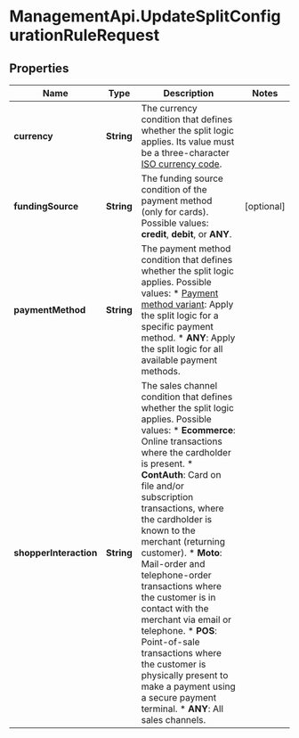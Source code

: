 # ManagementApi.UpdateSplitConfigurationRuleRequest

## Properties

Name | Type | Description | Notes
------------ | ------------- | ------------- | -------------
**currency** | **String** | The currency condition that defines whether the split logic applies. Its value must be a three-character [ISO currency code](https://en.wikipedia.org/wiki/ISO_4217). | 
**fundingSource** | **String** | The funding source condition of the payment method (only for cards).  Possible values: **credit**, **debit**, or **ANY**. | [optional] 
**paymentMethod** | **String** | The payment method condition that defines whether the split logic applies.  Possible values: * [Payment method variant](https://docs.adyen.com/development-resources/paymentmethodvariant): Apply the split logic for a specific payment method. * **ANY**: Apply the split logic for all available payment methods. | 
**shopperInteraction** | **String** | The sales channel condition that defines whether the split logic applies.  Possible values: * **Ecommerce**: Online transactions where the cardholder is present. * **ContAuth**: Card on file and/or subscription transactions, where the cardholder is known to the merchant (returning customer). * **Moto**: Mail-order and telephone-order transactions where the customer is in contact with the merchant via email or telephone. * **POS**: Point-of-sale transactions where the customer is physically present to make a payment using a secure payment terminal. * **ANY**: All sales channels. | 


